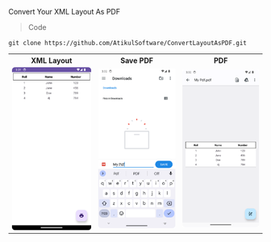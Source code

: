 Convert Your XML Layout As PDF <br>

> Code 
```
git clone https://github.com/AtikulSoftware/ConvertLayoutAsPDF.git
```

<center>
    <table>
        <tr>
            <th>XML Layout</th>
            <th>Save PDF</th>
            <th>PDF</th>
        </tr>
        <tr>
            <td><img width="200"
                    src="https://raw.githubusercontent.com/AtikulSoftware/AtikulFiles/main/my%20layout.png"
                    alt="XML Layout">
            </td>
            <td><img width="200"
                    src="https://raw.githubusercontent.com/AtikulSoftware/AtikulFiles/main/save%20as%20pdf.png"
                    alt="XML Layout"></td>
            <td><img width="200" src="https://raw.githubusercontent.com/AtikulSoftware/AtikulFiles/main/pdf.png"
                    alt="PDF">
            </td>
        </tr>
    </table>
</center>



